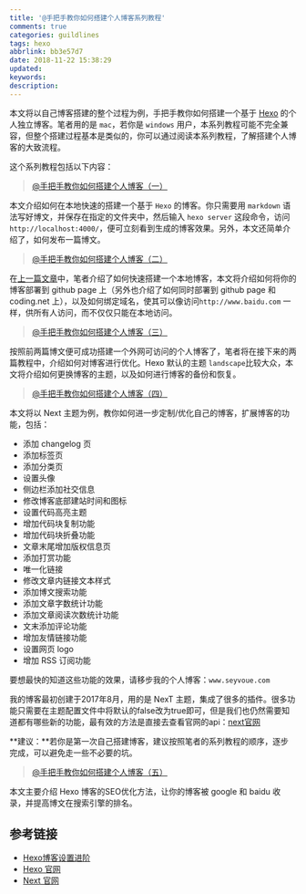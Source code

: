 ```yaml
---
title: '@手把手教你如何搭建个人博客系列教程'
comments: true
categories: guildlines
tags: hexo
abbrlink: bb3e57d7
date: 2018-11-22 15:38:29
updated:
keywords:
description:
---
```


本文将以自己博客搭建的整个过程为例，手把手教你如何搭建一个基于 [Hexo](https://hexo.io/zh-cn/docs/index.html) 的个人独立博客。笔者用的是 `mac`，若你是 `windows` 用户，本系列教程可能不完全兼容，但整个搭建过程基本是类似的，你可以通过阅读本系列教程，了解搭建个人博客的大致流程。

<!--more-->

这个系列教程包括以下内容：

> [@手把手教你如何搭建个人博客（一）](http://seyvoue.com/guildlines/20408dc0.html)

本文介绍如何在本地快速的搭建一个基于 `Hexo` 的博客。你只需要用 `markdown` 语法写好博文，并保存在指定的文件夹中，然后输入 `hexo server` 这段命令，访问`http://localhost:4000/`，便可立刻看到生成的博客效果。另外，本文还简单介绍了，如何发布一篇博文。

> [@手把手教你如何搭建个人博客（二）](http://seyvoue.com/guildlines/10566118.html)

在[上一篇文章](http://seyvoue.com/guildlines/20408dc0.html)中，笔者介绍了如何快速搭建一个本地博客，本文将介绍如何将你的博客部署到 github page 上（另外也介绍了如何同时部署到 github page 和 coding.net 上），以及如何绑定域名，使其可以像访问`http://www.baidu.com` 一样，供所有人访问，而不仅仅只能在本地访问。

> [@手把手教你如何搭建个人博客（三）](http://seyvoue.com/guildlines/5d48c24a.html)

按照前两篇博文便可成功搭建一个外网可访问的个人博客了，笔者将在接下来的两篇教程中，介绍如何对博客进行优化。Hexo 默认的主题 `landscape`比较大众，本文将介绍如何更换博客的主题，以及如何进行博客的备份和恢复。

> [@手把手教你如何搭建个人博客（四）](http://seyvoue.com/guildlines/ea65db2f.html)

本文将以 Next 主题为例，教你如何进一步定制/优化自己的博客，扩展博客的功能，包括：

- 添加 changelog 页
- 添加标签页
- 添加分类页
- 设置头像
- 侧边栏添加社交信息
- 修改博客底部建站时间和图标
- 设置代码高亮主题
- 增加代码块复制功能
- 增加代码块折叠功能
- 文章末尾增加版权信息页
- 添加打赏功能
- 唯一化链接
- 修改文章内链接文本样式
- 添加博文搜索功能
- 添加文章字数统计功能
- 添加文章阅读次数统计功能
- 文末添加评论功能
- 增加友情链接功能
- 设置网页 logo
- 增加 RSS 订阅功能


要想最快的知道这些功能的效果，请移步我的个人博客：`www.seyvoue.com`

我的博客最初创建于2017年8月，用的是 NexT 主题，集成了很多的插件。很多功能只需要在主题配置文件中将默认的false改为true即可，但是我们也仍然需要知道都有哪些新的功能，最有效的方法是直接去查看官网的api：[next官网](http://theme-next.iissnan.com)

**建议：**若你是第一次自己搭建博客，建议按照笔者的系列教程的顺序，逐步完成，可以避免走一些不必要的坑。

> [@手把手教你如何搭建个人博客（五）](http://seyvoue.com/guildlines/85fb1e68.html)

本文主要介绍 Hexo 博客的SEO优化方法，让你的博客被 google 和 baidu 收录，并提高博文在搜索引擎的排名。

## 参考链接

- [Hexo博客设置进阶](http://blog.junyu.io/posts/0010-hexo-learn-from-Never-yu.html#icon)
- [Hexo 官网](https://hexo.io/zh-cn/docs/index.html)
- [Next 官网](http://theme-next.iissnan.com/)
